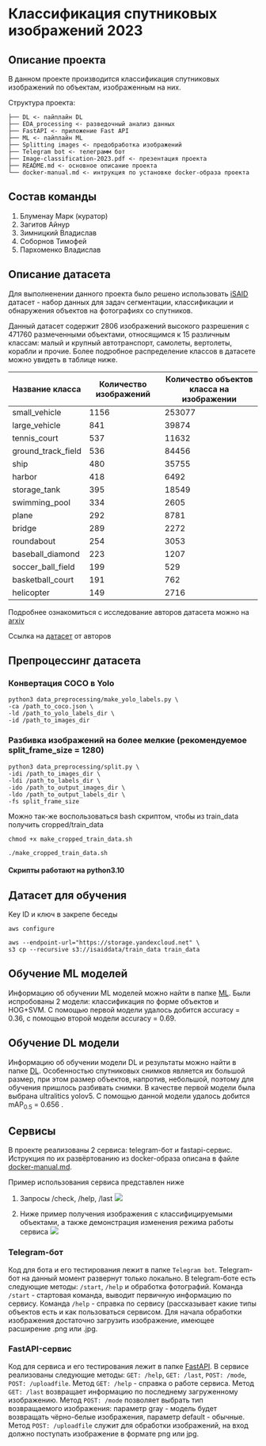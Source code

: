 # Классификация спутниковых изображений 2023
## Описание проекта
В данном проекте производится классификация спутниковых изображений по объектам, изображенным на них.

Структура проекта:
```
├── DL <- пайплайн DL
├── EDA_processing <- разведочный анализ данных
├── FastAPI <- приложение Fast API
├── ML <- пайплайн ML
├── Splitting images <- предобработка изображений
├── Telegram bot <- телеграмм бот
├── Image-classification-2023.pdf <- презентация проекта
├── README.md <- основное описание проекта
└── docker-manual.md <- интрукция по установке docker-образа проекта
```
## Состав команды
1. Блуменау Марк (куратор)
2. Загитов Айнур 
3. Зимницкий Владислав
4. Соборнов Тимофей
5. Пархоменко Владислав

## Описание датасета 
Для выполненении данного проекта было решено использовать [iSAID](https://www.kaggle.com/datasets/usharengaraju/isaid-dataset) датасет -  набор данных для задач сегментации, классификации и обнаружения объектов на фотографиях со спутников. 

Данный датасет содержит 2806 изображений высокого разрешения с 471760 размеченными объектами, относящимся к 15 различным классам: малый и крупный автотранспорт, самолеты, вертолеты, корабли и прочие. Более подробное распределение классов в датасете можно увидеть в таблице ниже. 

| Название класса | Количество изображений | Количество объектов класса на изображении |
|----------|----------|----------|
| small_vehicle    | 1156  | 253077   |
| large_vehicle    |  841   | 39874  |
| tennis_court    | 537  | 11632   |
| ground_track_field    | 536  | 84456   |
| ship    | 480   | 35755  |
| harbor    | 418   | 6492  |
| storage_tank    | 395   | 18549   |
| swimming_pool    | 334   | 2605   |
| plane    | 292  | 8781  |
| bridge    | 289   | 2272  |
| roundabout    | 254   | 3053  |
| baseball_diamond    | 223   | 1207   |
| soccer_ball_field    | 199   | 529   |
| basketball_court    | 191   | 762   |
| helicopter    | 149   | 2716   |

Подробнее ознакомиться с исследование авторов датасета можно на [arxiv](https://arxiv.org/abs/1905.12886)

Ссылка на [датасет](https://captain-whu.github.io/iSAID/dataset.html) от авторов

## Препроцессинг датасета

### Конвертация СOCO в Yolo

```
python3 data_preprocessing/make_yolo_labels.py \
-ca /path_to_coco.json \
-ld /path_to_yolo_labels_dir \
-id /path_to_images_dir
```

### Разбивка изображений на более мелкие (рекомендуемое split_frame_size = 1280)
```
python3 data_preprocessing/split.py \
-idi /path_to_images_dir \
-ldi /path_to_labels_dir \
-ido /path_to_output_images_dir \
-ldo /path_to_output_labels_dir \
-fs split_frame_size
```
Можно так-же воспользоваться bash скриптом, чтобы из train_data получить cropped/train_data

```
chmod +x make_cropped_train_data.sh
```
```
./make_cropped_train_data.sh
```

#### Скрипты работают на python3.10

## Датасет для обучения

Key ID и ключ в закрепе беседы

```
aws configure
```
```
aws --endpoint-url="https://storage.yandexcloud.net" \
s3 cp --recursive s3://isaiddata/train_data train_data
```
## Обучение ML моделей

Информацию об обучении ML моделей можно найти в папке [ML](ML). Были испробованы 2 модели: классификация по форме объектов и HOG+SVM. С помощью первой модели удалось добится accuracy = 0.36, с помощью второй модели accuracy = 0.69. 

## Обучение DL модели

Информацию об обучении модели DL и результаты можно найти в папке [DL](DL). Особенностью спутниковых снимков является их большой размер, при этом размер объектов, напротив, небольшой, поэтому для обучения пришлось разбивать снимки. В качестве первой модели была выбрана ultralitics yolov5. С помощью данной модели удалось добится mAP<sub>0.5</sub> = 0.656 .

## Сервисы

В проекте реализованы 2 сервиса: telegram-бот и fastapi-сервис. Иструкция по их развёртованию из docker-образа описана в файле [docker-manual.md](docker-manual.md).

Пример использования сервиса представлен ниже
1) Запросы /check, /help, /last
![](https://github.com/MrseFuntik/python_hw4/blob/main/Ex/Example-usage%20(check%20&%20help%20&%20last).gif)

2) Ниже пример получения изображения с классифицируемыми объектами, а также демонстрация изменения режима работы сервиса
![](https://github.com/MrseFuntik/python_hw4/blob/main/Ex/Example-usage%20(uploadfile%20%26%20mode).gif)

### Telegram-бот

Код для бота и его тестирования лежит в папке `Telegram bot`. Telegram-бот на данный момент развернут только локально. В telegram-боте есть следующие методы: `/start`, `/help` и обработка фотографий. Команда `/start` - стартовая команда, выводит первичную информацию по сервису. Команда `/help` - справка по сервису (рассказывает какие типы объектов есть и как пользоваться сервисом. Для начала обработки изображения достаточно загрузить изображение, имеющее расширение .png или .jpg.

### FastAPI-сервис

Код для сервиса и его тестирования лежит в папке [FastAPI](FastAPI). В сервисе реализованы следующие методы: `GET: /help`, `GET: /last`, `POST: /mode`, `POST: /uploadfile`. Метод `GET: /help` - справка о работе сервиса. Метод `GET: /last` возвращает информацию по последнему загруженному изображению. Метод `POST: /mode` позволяет выбрать тип возвращаемого изображения: параметр gray - модель будет возвращать чёрно-белые изображения, параметр default - обычные. Метод `POST: /uploadfile` служит для обработки изображений, на вход должно поступать изображение в формате png или jpg.
